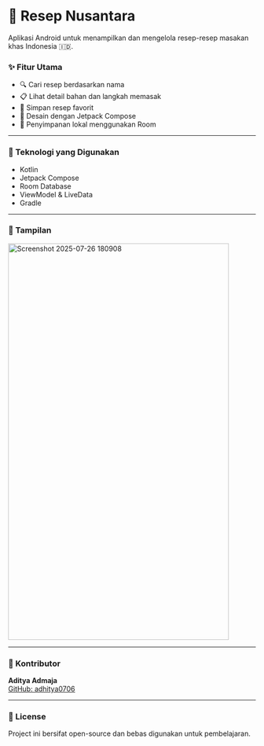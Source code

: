 # 🥘 Resep Nusantara

Aplikasi Android untuk menampilkan dan mengelola resep-resep masakan khas Indonesia 🇮🇩.

### ✨ Fitur Utama
- 🔍 Cari resep berdasarkan nama
- 📋 Lihat detail bahan dan langkah memasak
- 💾 Simpan resep favorit
- 🎨 Desain dengan Jetpack Compose
- 💾 Penyimpanan lokal menggunakan Room

---

### 📱 Teknologi yang Digunakan
- Kotlin
- Jetpack Compose
- Room Database
- ViewModel & LiveData
- Gradle

---

### 📸 Tampilan
<img width="449" height="807" alt="Screenshot 2025-07-26 180908" src="https://github.com/user-attachments/assets/852bcb8a-e787-42e3-9d46-b3e4d20c6607" />


---

### 🙌 Kontributor
**Aditya Admaja**  
[GitHub: adhitya0706](https://github.com/adhitya0706)

---

### 📄 License
Project ini bersifat open-source dan bebas digunakan untuk pembelajaran.
